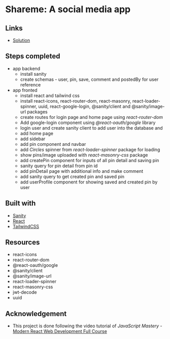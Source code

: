 # Shareme: A social media app

## Links

- [Solution](https://github.com/nkp1111/shareme)

## Steps completed

- app backend
  - install sanity
  - create schemas - user, pin, save, comment and postedBy for user reference
- app fronted
  - install react and tailwind css
  - install react-icons, react-router-dom, react-masonry, react-loader-spinner, uuid, react-google-login, @sanity/client and @sanity/image-url packages
  - create routes for login page and home page using *react-router-dom*
  - Add google-login component using *@react-oauth/google* library
  - login user and create sanity client to add user into the database and
  - add home page
  - add sidebar
  - add pin component and navbar
  - add *Circles* spinner from *react-loader-spinner* package for loading
  - show pins/image uploaded with *react-masonry-css* package
  - add createPin component for inputs of all pin detail and saving pin
  - sanity query for pin detail from pin id
  - add pinDetail page with additional info and make comment
  - add sanity query to get created pin and saved pin
  - add userProfile component for showing saved and created pin by user

## Built with

- [Sanity](https://www.sanity.io/)
- [React](https://react.dev/)
- [TailwindCSS](https://tailwindcss.com/)

## Resources

- react-icons
- react-router-dom
- @react-oauth/google
- @sanity/client
- @sanity/image-url
- react-loader-spinner
- react-masonry-css
- jwt-decode
- uuid

## Acknowledgement

- This project is done following the video tutorial of
*JavaScript Mastery* - [Modern React Web Development Full Course](https://www.youtube.com/watch?v=XxXyfkrP298)

